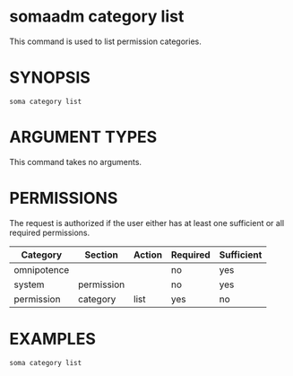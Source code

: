 # somaadm category list

This command is used to list permission categories.

# SYNOPSIS

```
soma category list
```

# ARGUMENT TYPES

This command takes no arguments.

# PERMISSIONS

The request is authorized if the user either has at least one
sufficient or all required permissions.

Category | Section | Action | Required | Sufficient
 ------- | ------- | ------ | -------- | ----------
omnipotence | | | no | yes
system | permission | | no | yes
permission | category | list | yes | no

# EXAMPLES

```
soma category list
```
